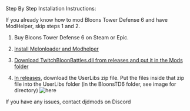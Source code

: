 Step By Step Installation Instructions:


If you already know how to mod Bloons Tower Defense 6 and have ModHelper, skip steps 1 and 2.


1. Buy Bloons Tower Defense 6 on Steam or Epic.
 
2. [Install Melonloader and Modhelper](https://hemisemidemipresent.github.io/btd6-modding-tutorial/)

3. [Download TwitchBloonBattles.dll from releases and put it in the Mods folder](https://github.com/DatJaneDoe/TwitchBloonBattles/releases/tag/v48)

4. [In releases](https://github.com/DatJaneDoe/TwitchBloonBattles/releases/tag/v48), download the UserLibs zip file. Put the files inside that zip file into the UserLibs folder (in the BloonsTD6 folder, see image for directory)
![here](https://github.com/user-attachments/assets/9a15704c-e28e-4660-90af-1aaf93906952)


If you have any issues, contact djdmods on Discord
